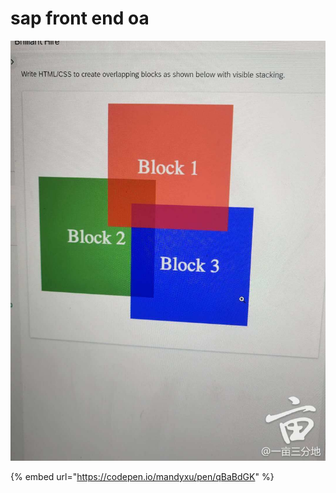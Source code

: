 # sap front end oa

![](.gitbook/assets/070225b36csf6cz5juj5uf.jpg)

{% embed url="https://codepen.io/mandyxu/pen/qBaBdGK" %}



